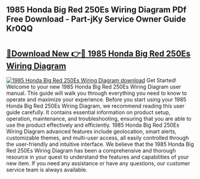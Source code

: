 ## 1985 Honda Big Red 250Es Wiring Diagram PDf Free Download - Part-jKy Service Owner Guide Kr0QQ

# <h2><a href="http://dft6yx.blite.top/?on=1985+Honda+Big+Red+250Es+Wiring+Diagram">🔗Download New 👉🔴 1985 Honda Big Red 250Es Wiring Diagram</a></h2>

[![1985 Honda Big Red 250Es Wiring Diagram download](https://i.imgur.com/lujVjoI.png)](http://dft6yx.blite.top/?on=1985+Honda+Big+Red+250Es+Wiring+Diagram)
Get Started! Welcome to your new 1985 Honda Big Red 250Es Wiring Diagram user manual. This guide will walk you through everything you need to know to operate and maximize your experience. Before you start using your 1985 Honda Big Red 250Es Wiring Diagram, we recommend reading this user guide carefully. It contains essential information on product setup, operation, maintenance, and troubleshooting, ensuring that you are able to use the product effectively and efficiently. 1985 Honda Big Red 250Es Wiring Diagram advanced features include geolocation, smart alerts, customizable themes, and multi-user access, all easily controlled through the user-friendly and intuitive interface. We believe that the 1985 Honda Big Red 250Es Wiring Diagram has been a comprehensive and thorough resource in your quest to understand the features and capabilities of your new item. If you need any assistance or have any questions, our customer service team is always available.
